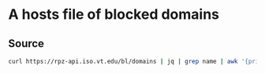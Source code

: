 # A hosts file of blocked domains

## Source
```bash
curl https://rpz-api.iso.vt.edu/bl/domains | jq | grep name | awk '{print $2}' | tr --delete ",\"" | sort -u | awk '{print "0.0.0.0 " $0}' > hosts
```
